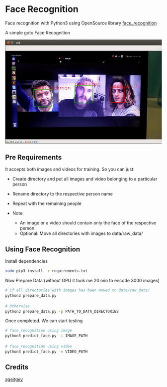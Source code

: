 # Face Recognition

Face recognition with Python3 using OpenSource library [face_recognition](https://pypi.org/project/face_recognition/)

A simple goto Face Recognition

![demo](https://github.com/bendangnuksung/face_detection/blob/master/demo.gif)

## Pre Requirements
It accepts both images and videos for training. So you can just: 

* Create directory and put all images and video belonging to a particular person
* Rename directory to the respective person name
* Repeat with the remaining people

* Note:
  * An image or a video should contain only the face of the respective person
  * Optional: Move all directories with images to data/raw_data/

## Using Face Recognition

Install dependencies

```sh
sudo pip3 install -r requirements.txt 
```

Now Prepare Data (without GPU it took me 20 min to encode 3000 images)

```sh
# if all directories with images has been moved to data/raw_data/
python3 prepare_data.py

# Otherwise
python3 prepare_data.py -p PATH_TO_DATA_DIRECTORIES 
```

Once completed. We can start testing

```sh
# face_recognition using image
python3 predict_face.py -i IMAGE_PATH

# face_recognition using video
python3 predict_face.py -v VIDEO_PATH
``` 

## Credits
[ageitgey](https://github.com/ageitgey/face_recognition)